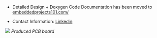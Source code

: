 - Detailed Design + Doxygen Code Documentation has been moved to <a href="https://embeddedprojects101.com/stm32-and-sim808-gps-tracker-with-a-custom-pcb/">embeddedprojects101.com/</a> 

- Contact Information: <a href="https://www.linkedin.com/in/mohamed-boubaker/">Linkedin</a>


![](https://github.com/mohamedboubaker/GPS-Tracker/blob/main/Pictures/PCB.JPG)
*Produced PCB board*


